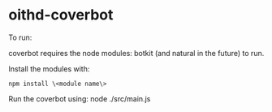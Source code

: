# oithd-coverbot

To run:

coverbot requires the node modules: botkit (and natural in the future) to run.

Install the modules with:

```npm install \<module name\>```


Run the coverbot using: node ./src/main.js
